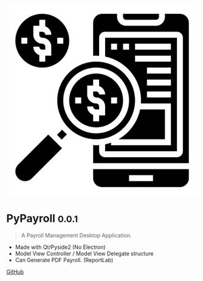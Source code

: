 ![logo](_media/icon.svg)

# PyPayroll <small>0.0.1</small>

> A Payroll Management Desktop Application.

- Made with Qt/Pyside2 (No Electron)
- Model View Controller / Model View Delegate structure
- Can Generate PDF Payroll. (ReportLab)

[GitHub](https://github.com/translucent504/PyPayroll)
